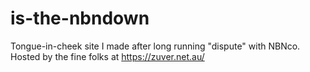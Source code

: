 # is-the-nbndown
Tongue-in-cheek site I made after long running "dispute" with NBNco. Hosted by the fine folks at https://zuver.net.au/ 
